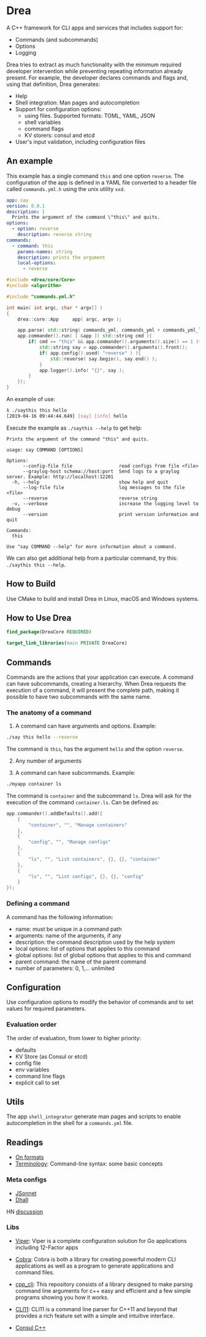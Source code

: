 # Drea

A C++ framework for CLI apps and services that includes support for:

- Commands (and subcommands)
- Options
- Logging

Drea tries to extract as much functionality with the minimum required developer intervention while preventing repeating information already present. For example, the developer declares commands and flags and, using that definition, Drea generates:

- Help
- Shell integration: Man pages and autocompletion
- Support for configuration options:
  - using files. Supported formats: TOML, YAML, JSON
  - shell variables
  - command flags
  - KV storers: consul and etcd
- User's input validation, including configuration files

## An example

This example has a single command ```this``` and one option ```reverse```. The configuration of the app is defined in a YAML file converted to a header file called ```commands.yml.h``` using the unix utility ```xxd```.

```yaml
app: say
version: 0.0.1
description: |
  Prints the argument of the command \"this\" and quits.
options:
  - option: reverse
    description: reverse string
commands:
  - command: this
    params-names: string
    description: prints the argument
    local-options:
      - reverse
```

```c++
#include <drea/core/Core>
#include <algorithm>

#include "commands.yml.h"

int main( int argc, char * argv[] )
{
    drea::core::App     app( argc, argv );

    app.parse( std::string( commands_yml, commands_yml + commands_yml_len ) );
    app.commander().run( [ &app ]( std::string cmd ){
        if( cmd == "this" && app.commander().arguments().size() == 1 ){
            std::string say = app.commander().arguments().front();
            if( app.config().used( "reverse" ) ){
                std::reverse( say.begin(), say.end() );
            }
            app.logger().info( "{}", say );
        }
    });
}
```

An example of use:

```bash
λ ./saythis this hello
[2019-04-16 09:44:44.649] [say] [info] hello
```

Execute the example as ```./saythis --help``` to get help:

```text
Prints the argument of the command "this" and quits.

usage: say COMMAND [OPTIONS]

Options:
      --config-file file                 read configs from file <file>
      --graylog-host schema://host:port  Send logs to a graylog server. Example: http://localhost:12201
  -h, --help                             show help and quit
      --log-file file                    log messages to the file <file>
      --reverse                          reverse string
  -v, --verbose                          increase the logging level to debug
      --version                          print version information and quit

Commands:
  this

Use "say COMMAND --help" for more information about a command.
```

We can also get additional help from a particular command, try this: ```./saythis this --help```.

## How to Build

Use CMake to build and install Drea in Linux, macOS and Windows systems.

## How to Use Drea

```CMake
find_package(DreaCore REQUIRED)

target_link_libraries(main PRIVATE DreaCore)
```

## Commands

Commands are the actions that your application can execute. A command can have subcommands, creating a hierarchy. When Drea requests the execution of a command, it will present the complete path, making it possible to have two subcommands with the same name.

### The anatomy of a command

1. A command can have arguments and options. Example:

```bash
./say this hello --reverse
```

The command is ```this```, has the argument ```hello``` and the option ```reverse```.

2. Any number of arguments

3. A command can have subcommands. Example:

```bash
./myapp container ls
```

The command is ```container``` and the subcommand ```ls```. Drea will ask for the execution of the command ```container.ls```. Can be defined as:

```c++
app.commander().addDefaults().add({
    {
        "container", "", "Manage containers"
    },
    {
        "config", "", "Manage configs"
    },
    {
        "ls", "", "List containers", {}, {}, "container"
    },
    {
        "ls", "", "List configs", {}, {}, "config"
    }
});
```

### Defining a command

A command has the following information:

- name: must be unique in a command path
- arguments: name of the arguments, if any
- description: the command description used by the help system
- local options: list of options that applies to this command
- global options: list of global options that applies to this and command
- parent command: the name of the parent command
- number of parameters: 0, 1,... unlimited

## Configuration

Use configuration options to modify the behavior of commands and to set values for required parameters.

### Evaluation order

The order of evaluation, from lower to higher priority:

- defaults
- KV Store (as Consul or etcd)
- config file
- env variables
- command line flags
- explicit call to set

## Utils

The app ```shell_integrator``` generate man pages and scripts to enable autocompletion in the shell for a ```commands.yml``` file.

## Readings

- [On formats](https://news.ycombinator.com/item?id=19653834)
- [Terminology](https://pythonconquerstheuniverse.wordpress.com/2010/07/25/command-line-syntax-some-basic-concepts/): Command-line syntax: some basic concepts

### Meta configs

- [JSonnet](https://jsonnet.org/)
- [Dhall](https://dhall-lang.org/)

HN [discussion]( https://news.ycombinator.com/item?id=19656821 )

### Libs

- [Viper](https://github.com/spf13/viper): Viper is a complete configuration solution for Go applications including 12-Factor apps
- [Cobra](https://github.com/spf13/cobra): Cobra is both a library for creating powerful modern CLI applications as well as a program to generate applications and command files.

- [cpp_cli](https://github.com/TheLandfill/cpp_cli): This repository consists of a library designed to make parsing command line arguments for c++ easy and efficient and a few simple programs showing you how it works.
- [CLI11](https://github.com/CLIUtils/CLI11): CLI11 is a command line parser for C++11 and beyond that provides a rich feature set with a simple and intuitive interface.

- [Consul C++](https://github.com/oliora/ppconsul)
